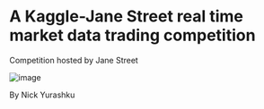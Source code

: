 # A Kaggle-Jane Street real time market data trading competition
Competition hosted by Jane Street

![image](https://github.com/user-attachments/assets/6e6042ed-5fc3-4389-a512-b1eae2231406)

By Nick Yurashku
